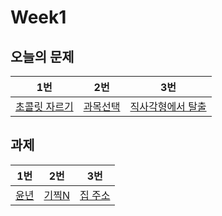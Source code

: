 # Week1

## 오늘의 문제

| 1번                                                   | 2번                                               | 3번                                                       |
| ----------------------------------------------------- | ------------------------------------------------- | --------------------------------------------------------- |
| [초콜릿 자르기](https://www.acmicpc.net/problem/2163) | [과목선택](https://www.acmicpc.net/problem/11948) | [직사각형에서 탈출](https://www.acmicpc.net/problem/1085) |

## 과제

| 1번                                          | 2번                                           | 3번                                             |
| -------------------------------------------- | --------------------------------------------- | ----------------------------------------------- |
| [윤년](https://www.acmicpc.net/problem/2753) | [기찍N](https://www.acmicpc.net/problem/2742) | [집 주소](https://www.acmicpc.net/problem/1284) |
